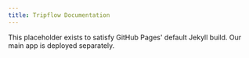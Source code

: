 ```yaml
---
title: Tripflow Documentation
---
```


This placeholder exists to satisfy GitHub Pages' default Jekyll build. Our main app is deployed separately.
